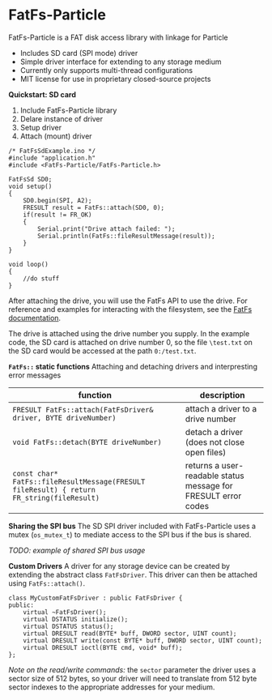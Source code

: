 # FatFs-Particle

FatFs-Particle is a FAT disk access library with linkage for Particle

  - Includes SD card (SPI mode) driver
  - Simple driver interface for extending to any storage medium
  - Currently only supports multi-thread configurations
  - MIT license for use in proprietary closed-source projects

**Quickstart: SD card**

1. Include FatFs-Particle library
2. Delare instance of driver
3. Setup driver
4. Attach (mount) driver

```
/* FatFsSdExample.ino */
#include "application.h"
#include <FatFs-Particle/FatFs-Particle.h>

FatFsSd SD0;
void setup() 
{
    SD0.begin(SPI, A2);
    FRESULT result = FatFs::attach(SD0, 0);
    if(result != FR_OK)
    {
        Serial.print("Drive attach failed: ");
        Serial.println(FatFs::fileResultMessage(result));
    }
}

void loop() 
{
    //do stuff
}
```

After attaching the drive, you will use the FatFs API to use the drive. For reference and examples for interacting with the filesystem, see the [FatFs documentation](http://elm-chan.org/fsw/ff/00index_e.html). 

The drive is attached using the drive number you supply. In the example code, the SD card is attached on drive number 0, so the file `\test.txt` on the SD card would be accessed at the path `0:/test.txt`.

**`FatFs::` static functions** Attaching and detaching drivers and interpresting error messages

| function      | description          |
| ------------- | -------------------- |
| `FRESULT FatFs::attach(FatFsDriver& driver, BYTE driveNumber)` | attach a driver to a drive number |
|`void FatFs::detach(BYTE driveNumber)`| detach a driver (does not close open files) |
|`const char* FatFs::fileResultMessage(FRESULT fileResult) { return FR_string(fileResult)`| returns a user-readable status message for FRESULT error codes|

**Sharing the SPI bus**
The SD SPI driver included with FatFs-Particle uses a mutex (`os_mutex_t`) to mediate access to the SPI bus if the bus is shared. 

*TODO: example of shared SPI bus usage*

**Custom Drivers** A driver for any storage device can be created by extending the abstract class `FatFsDriver`. This driver can then be attached using `FatFs::attach()`.

```
class MyCustomFatFsDriver : public FatFsDriver {
public:
	virtual ~FatFsDriver();
	virtual DSTATUS initialize();
	virtual DSTATUS status();
	virtual DRESULT read(BYTE* buff, DWORD sector, UINT count);
	virtual DRESULT write(const BYTE* buff, DWORD sector, UINT count);
	virtual DRESULT ioctl(BYTE cmd, void* buff);
};
```

*Note on the read/write commands:* the `sector` parameter the driver uses a sector size of 512 bytes, so your driver will need to translate from 512 byte sector indexes to the appropriate addresses for your medium.